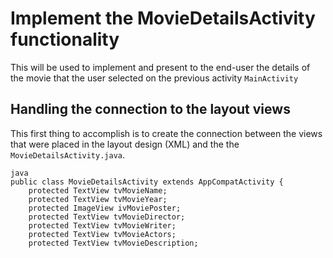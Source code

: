 # Implement the MovieDetailsActivity functionality
This will be used to implement and present to the end-user the details of the movie that the user selected on the previous activity `MainActivity`

## Handling the connection to the layout views
This first thing to accomplish is to create the connection between the views that were placed in the layout design (XML) and the the `MovieDetailsActivity.java`.

	java
	public class MovieDetailsActivity extends AppCompatActivity {
	    protected TextView tvMovieName;
	    protected TextView tvMovieYear;
	    protected ImageView ivMoviePoster;
	    protected TextView tvMovieDirector;
	    protected TextView tvMovieWriter;
	    protected TextView tvMovieActors;
	    protected TextView tvMovieDescription;

